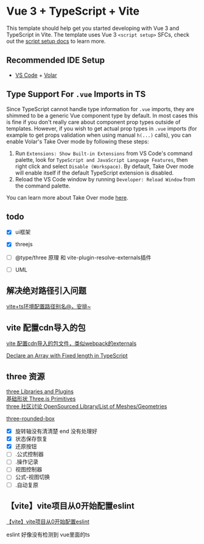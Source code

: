 # Vue 3 + TypeScript + Vite

This template should help get you started developing with Vue 3 and TypeScript in Vite. The template uses Vue 3 `<script setup>` SFCs, check out the [script setup docs](https://v3.vuejs.org/api/sfc-script-setup.html#sfc-script-setup) to learn more.

## Recommended IDE Setup

- [VS Code](https://code.visualstudio.com/) + [Volar](https://marketplace.visualstudio.com/items?itemName=Vue.volar)

## Type Support For `.vue` Imports in TS

Since TypeScript cannot handle type information for `.vue` imports, they are shimmed to be a generic Vue component type by default. In most cases this is fine if you don't really care about component prop types outside of templates. However, if you wish to get actual prop types in `.vue` imports (for example to get props validation when using manual `h(...)` calls), you can enable Volar's Take Over mode by following these steps:

1. Run `Extensions: Show Built-in Extensions` from VS Code's command palette, look for `TypeScript and JavaScript Language Features`, then right click and select `Disable (Workspace)`. By default, Take Over mode will enable itself if the default TypeScript extension is disabled.
2. Reload the VS Code window by running `Developer: Reload Window` from the command palette.

You can learn more about Take Over mode [here](https://github.com/johnsoncodehk/volar/discussions/471).


## todo
- [x] ui框架
- [x] threejs
- [ ] @type/three 原理 和 vite-plugin-resolve-externals插件
- [ ] UML


## 解决绝对路径引入问题

[vite+ts环境配置路径别名@，安排~](https://zhuanlan.zhihu.com/p/491943690)

## vite 配置cdn导入的包

[vite 配置cdn导入的包文件，类似webpack的externals](https://blog.csdn.net/Cynthia_Yue27/article/details/123577202)


[Declare an Array with Fixed length in TypeScript](https://bobbyhadz.com/blog/typescript-array-with-fixed-length)

## three 资源

[three Libraries and Plugins](https://threejs.org/docs/#manual/en/introduction/Libraries-and-Plugins)  
[基础形状 Three.js Primitives](https://r105.threejsfundamentals.org/threejs/lessons/threejs-primitives.html)  
[three 社区讨论 OpenSourced Library/List of Meshes/Geometries](https://discourse.threejs.org/t/opensourced-library-list-of-meshes-geometries/38674)  

[three-rounded-box](https://www.npmjs.com/package/three-rounded-box)


- [x] 旋转轴没有清清楚 end 没有处理好
- [x] 状态保存恢复
- [x] 还原按钮
- [ ] .公式控制器
- [ ] .操作记录
- [ ] 视图控制器
- [ ] 公式-视图切换
- [ ] .自动复原

## 【vite】vite项目从0开始配置eslint
[【vite】vite项目从0开始配置eslint](https://blog.csdn.net/qq_42345108/article/details/124386056)


eslint 好像没有检测到 vue里面的ts

